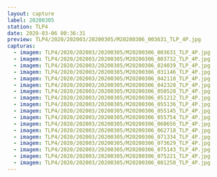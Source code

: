 ```yaml
---
layout: capture
label: 20200305
station: TLP4
date: 2020-03-06 00:36:31
preview: TLP4/2020/202003/20200305/M20200306_003631_TLP_4P.jpg
capturas:
  - imagem: TLP4/2020/202003/20200305/M20200306_003631_TLP_4P.jpg
  - imagem: TLP4/2020/202003/20200305/M20200306_003732_TLP_4P.jpg
  - imagem: TLP4/2020/202003/20200305/M20200306_024039_TLP_4P.jpg
  - imagem: TLP4/2020/202003/20200305/M20200306_031146_TLP_4P.jpg
  - imagem: TLP4/2020/202003/20200305/M20200306_042118_TLP_4P.jpg
  - imagem: TLP4/2020/202003/20200305/M20200306_042328_TLP_4P.jpg
  - imagem: TLP4/2020/202003/20200305/M20200306_050528_TLP_4P.jpg
  - imagem: TLP4/2020/202003/20200305/M20200306_051212_TLP_4P.jpg
  - imagem: TLP4/2020/202003/20200305/M20200306_055136_TLP_4P.jpg
  - imagem: TLP4/2020/202003/20200305/M20200306_055145_TLP_4P.jpg
  - imagem: TLP4/2020/202003/20200305/M20200306_055754_TLP_4P.jpg
  - imagem: TLP4/2020/202003/20200305/M20200306_060656_TLP_4P.jpg
  - imagem: TLP4/2020/202003/20200305/M20200306_062718_TLP_4P.jpg
  - imagem: TLP4/2020/202003/20200305/M20200306_071334_TLP_4P.jpg
  - imagem: TLP4/2020/202003/20200305/M20200306_073629_TLP_4P.jpg
  - imagem: TLP4/2020/202003/20200305/M20200306_075143_TLP_4P.jpg
  - imagem: TLP4/2020/202003/20200305/M20200306_075221_TLP_4P.jpg
  - imagem: TLP4/2020/202003/20200305/M20200306_081250_TLP_4P.jpg
---
```

